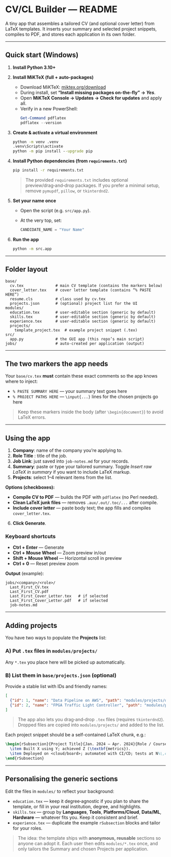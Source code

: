 # CV/CL Builder — README

A tiny app that assembles a tailored CV (and optional cover letter) from LaTeX templates. It inserts your summary and selected project snippets, compiles to PDF, and stores each application in its own folder.

---

## Quick start (Windows)

1. **Install Python 3.10+**

2. **Install MiKTeX (full + auto-packages)**

   * Download MiKTeX: [miktex.org/download](https://miktex.org/download)
   * During install, set **“Install missing packages on-the-fly” → *Yes***.
   * Open **MiKTeX Console → Updates → Check for updates** and apply all.
   * Verify in a new PowerShell:
     ```ps1
     Get-Command pdflatex
     pdflatex --version
     ```



3. **Create & activate a virtual environment**

   ```bat
   python -m venv .venv
   .venv\Scripts\activate
   python -m pip install --upgrade pip
   ```

4. **Install Python dependencies (from `requirements.txt`)**

   ```bat
   pip install -r requirements.txt
   ```

   > The provided `requirements.txt` includes optional preview/drag‑and‑drop packages. If you prefer a minimal setup, remove `pymupdf`, `pillow`, or `tkinterdnd2`.

5. **Set your name once**

   * Open the script (e.g. `src/app.py`).
   * At the very top, set:

     ```python
     CANDIDATE_NAME = "Your Name"
     ```

6. **Run the app**

   ```bat
   python -m src.app
   ```

---

## Folder layout

```
base/
  cv.tex              # main CV template (contains the markers below)
  cover_letter.tex    # cover letter template (contains “% PASTE HERE”)
  resume.cls          # class used by cv.tex
  projects.json       # (optional) project list for the UI
modules/
  education.tex       # user-editable section (generic by default)
  skills.tex          # user-editable section (generic by default)
  experience.tex      # user-editable section (generic by default)
  projects/
    template_project.tex  # example project snippet (.tex)
src/
  app.py              # the GUI app (this repo’s main script)
jobs/                 # auto-created per application (output)
```

---

## The two markers the app needs

Your `base/cv.tex` **must** contain these exact comments so the app knows where to inject:

* `% PASTE SUMMARY HERE` — your summary text goes here
* `% PROJECT PATHS HERE` — `\input{...}` lines for the chosen projects go here

> Keep these markers inside the body (after `\begin{document}`) to avoid LaTeX errors.

---

## Using the app

1. **Company**:  name of the company you’re applying to.
2. **Role Title** : title of the job.
3. **Job Link**: just saved into `job-notes.md` for your records.
4. **Summary**: paste or type your tailored summary. Toggle *Insert raw LaTeX in summary* if you want to include LaTeX markup.
5. **Projects**: select 1–4 relevant items from the list.

**Options (checkboxes):**
- **Compile CV to PDF** — builds the PDF with `pdflatex` (no Perl needed).
- **Clean LaTeX junk files** — removes `.aux/.out/.toc/...` after compile.
- **Include cover letter** — paste body text; the app fills and compiles `cover_letter.tex`.

6. **Click Generate**.

### Keyboard shortcuts
- **Ctrl + Enter** — Generate
- **Ctrl + Mouse Wheel** — Zoom preview in/out
- **Shift + Mouse Wheel** — Horizontal scroll in preview
- **Ctrl + 0** — Reset preview zoom

**Output** (example):

```
jobs/<company>/<role>/
  Last_First_CV.tex
  Last_First_CV.pdf
  Last_First_Cover_Letter.tex   # if selected
  Last_First_Cover_Letter.pdf   # if selected
  job-notes.md
```

---

## Adding projects

You have two ways to populate the **Projects** list:

### A) Put `.tex` files in `modules/projects/`

Any `*.tex` you place here will be picked up automatically.

### B) List them in `base/projects.json` (optional)

Provide a stable list with IDs and friendly names:

```json
[
  {"id": 1, "name": "Data Pipeline on AWS", "path": "modules/projects/data_pipeline.tex"},
  {"id": 2, "name": "FPGA Traffic Light Controller", "path": "modules/projects/fpga_traffic_light.tex"}
]
```

> The app also lets you drag‑and‑drop `.tex` files (requires `tkinterdnd2`). Dropped files are copied into `modules/projects/` and added to the list.

Each project snippet should be a self-contained LaTeX chunk, e.g.:

```tex
\begin{rSubsection}{Project Title}{Jan. 2024 – Apr. 2024}{Role / Course}{ }
  \item Built X using Y; achieved Z (\textbf{metrics}).
  \item Deployed on <cloud/board>; automated with CI/CD; tests at N%\,coverage.
\end{rSubsection}
```

---

## Personalising the generic sections

Edit the files in `modules/` to reflect your background:

* `education.tex` — keep it degree‑agnostic if you plan to share the template, or fill in your real institution, degree, and highlights.
* `skills.tex` — group by **Languages**, **Tools**, **Platforms/Cloud**, **Data/ML**, **Hardware** — whatever fits you. Keep it consistent and brief.
* `experience.tex` — duplicate the example `rSubsection` blocks and tailor for your roles.

> The idea: the template ships with **anonymous, reusable** sections so anyone can adopt it. Each user then edits `modules/*.tex` once, and only tailors the Summary and chosen Projects per application.

